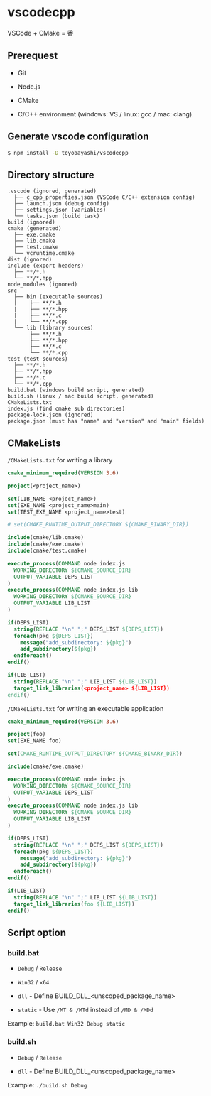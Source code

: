 # vscodecpp

VSCode + CMake = 香

## Prerequest

* Git

* Node.js

* CMake

* C/C++ environment (windows: VS / linux: gcc / mac: clang)

## Generate vscode configuration

``` bash
$ npm install -D toyobayashi/vscodecpp
```

## Directory structure

```
.vscode (ignored, generated)
  ├── c_cpp_properties.json (VSCode C/C++ extension config)
  ├── launch.json (debug config)
  ├── settings.json (variables)
  └── tasks.json (build task)
build (ignored)
cmake (generated)
  ├── exe.cmake
  ├── lib.cmake
  ├── test.cmake
  └── vcruntime.cmake
dist (ignored)
include (export headers)
  ├── **/*.h
  └── **/*.hpp
node_modules (ignored)
src
  ├── bin (executable sources)
  |    ├── **/*.h
  |    ├── **/*.hpp
  |    ├── **/*.c
  |    └── **/*.cpp
  └── lib (library sources)
       ├── **/*.h
       ├── **/*.hpp
       ├── **/*.c
       └── **/*.cpp
test (test sources)
  ├── **/*.h
  ├── **/*.hpp
  ├── **/*.c
  └── **/*.cpp
build.bat (windows build script, generated)
build.sh (linux / mac build script, generated)
CMakeLists.txt
index.js (find cmake sub directories)
package-lock.json (ignored)
package.json (must has "name" and "version" and "main" fields)
```

## CMakeLists

`/CMakeLists.txt` for writing a library

``` cmake
cmake_minimum_required(VERSION 3.6)

project(<project_name>)

set(LIB_NAME <project_name>)
set(EXE_NAME <project_name>main)
set(TEST_EXE_NAME <project_name>test)

# set(CMAKE_RUNTIME_OUTPUT_DIRECTORY ${CMAKE_BINARY_DIR})

include(cmake/lib.cmake)
include(cmake/exe.cmake)
include(cmake/test.cmake)

execute_process(COMMAND node index.js
  WORKING_DIRECTORY ${CMAKE_SOURCE_DIR}
  OUTPUT_VARIABLE DEPS_LIST
)
execute_process(COMMAND node index.js lib
  WORKING_DIRECTORY ${CMAKE_SOURCE_DIR}
  OUTPUT_VARIABLE LIB_LIST
)

if(DEPS_LIST)
  string(REPLACE "\n" ";" DEPS_LIST ${DEPS_LIST})
  foreach(pkg ${DEPS_LIST})
    message("add_subdirectory: ${pkg}")
    add_subdirectory(${pkg})
  endforeach()
endif()

if(LIB_LIST)
  string(REPLACE "\n" ";" LIB_LIST ${LIB_LIST})
  target_link_libraries(<project_name> ${LIB_LIST})
endif()
```

`/CMakeLists.txt` for writing an executable application

``` cmake
cmake_minimum_required(VERSION 3.6)

project(foo)
set(EXE_NAME foo)

set(CMAKE_RUNTIME_OUTPUT_DIRECTORY ${CMAKE_BINARY_DIR})

include(cmake/exe.cmake)

execute_process(COMMAND node index.js
  WORKING_DIRECTORY ${CMAKE_SOURCE_DIR}
  OUTPUT_VARIABLE DEPS_LIST
)
execute_process(COMMAND node index.js lib
  WORKING_DIRECTORY ${CMAKE_SOURCE_DIR}
  OUTPUT_VARIABLE LIB_LIST
)

if(DEPS_LIST)
  string(REPLACE "\n" ";" DEPS_LIST ${DEPS_LIST})
  foreach(pkg ${DEPS_LIST})
    message("add_subdirectory: ${pkg}")
    add_subdirectory(${pkg})
  endforeach()
endif()

if(LIB_LIST)
  string(REPLACE "\n" ";" LIB_LIST ${LIB_LIST})
  target_link_libraries(foo ${LIB_LIST})
endif()
```

## Script option

### build.bat

* `Debug` / `Release`

* `Win32` / `x64`

* `dll` - Define BUILD_DLL_\<unscoped_package_name\>

* `static` - Use `/MT & /MTd` instead of `/MD & /MDd`

Example: `build.bat Win32 Debug static`

### build.sh

* `Debug` / `Release`

* `dll` - Define BUILD_DLL_\<unscoped_package_name\>

Example: `./build.sh Debug`
